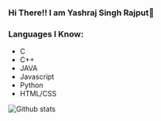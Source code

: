 ### Hi There!! I am Yashraj Singh Rajput👋


### Languages I Know:
- C
- C++
- JAVA
- Javascript
- Python
- HTML/CSS
 

![Github stats](https://github-readme-stats.vercel.app/api?username=yashrajsingh11)
